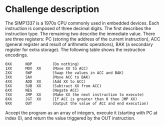 # Challenge description

The SIMP1337 is a 1970s CPU commonly used in embedded devices. Each instruction is composed of three decimal digits. The first describes the instruction type. The remaining two describe the immediate value. There are three registers: PC (storing the address of the current instruction), ACC (general register and result of arithmetic operations), BAK (a secondary register for extra storage). The following table shows the instruction encodings.

```
0XX      NOP         (Do nothing)
1XX      MOV  XX     (Move XX to ACC)
2XX      SWP         (Swap the values in ACC and BAK)
3XX      SAV         (Move ACC to BAK)
4XX      ADD  XX     (Add XX to ACC)
5XX      SUB  XX     (Subtract XX from ACC)
6XX      NEG         (Negate ACC)
7XX      JMP  XX     (Make XX the next instruction to execute)
8XX      JGT  XX     (If ACC is greater than 0 then JMP XX)
9XX      OUT         (Output the value of ACC and end execution)
```

Accept the program as an array of integers, execute it (starting with PC at index 0), and return the value triggered by the OUT instruction.
